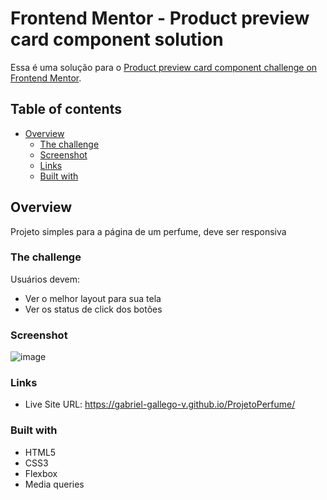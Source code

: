 # Frontend Mentor - Product preview card component solution

Essa é uma solução para o [Product preview card component challenge on Frontend Mentor](https://www.frontendmentor.io/challenges/product-preview-card-component-GO7UmttRfa).

## Table of contents

- [Overview](#overview)
  - [The challenge](#the-challenge)
  - [Screenshot](#screenshot)
  - [Links](#links)
  - [Built with](#built-with)

## Overview

Projeto simples para a página de um perfume, deve ser responsiva

### The challenge

Usuários devem:

- Ver o melhor layout para sua tela
- Ver os status de click dos botões

### Screenshot

![image](https://user-images.githubusercontent.com/90656961/219376793-9786f0dc-82ef-408d-a206-802c29d536af.png)

### Links

- Live Site URL: https://gabriel-gallego-v.github.io/ProjetoPerfume/

### Built with

- HTML5
- CSS3
- Flexbox
- Media queries
